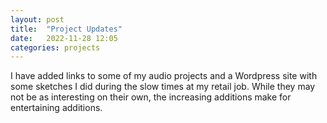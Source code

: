 ```yaml
---
layout: post
title:  "Project Updates"
date:   2022-11-28 12:05
categories: projects
---
```


I have added links to some of my audio projects and a Wordpress site with some
sketches I did during the slow times at my retail job. While they may not be as 
interesting on their own, the increasing additions make for entertaining additions.
